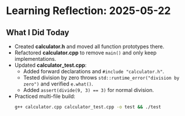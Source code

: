 # Learning Reflection: 2025-05-22

## What I Did Today
- Created **calculator.h** and moved all function prototypes there.
- Refactored **calculator.cpp** to remove `main()` and only keep implementations.
- Updated **calculator_test.cpp**:
  - Added forward declarations and `#include "calculator.h"`.
  - Tested division by zero throws `std::runtime_error("division by zero")` and verified `e.what()`.
  - Added `assert(divide(9, 3) == 3)` for normal division.
- Practiced multi-file build:
  ```bash
  g++ calculator.cpp calculator_test.cpp -o test && ./test
